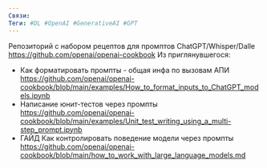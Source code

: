 ```yaml
---
Связи:
Теги: #DL #OpenAI #GenerativeAI #GPT
---
```

Репозиторий с набором рецептов для промптов ChatGPT/Whisper/Dalle
https://github.com/openai/openai-cookbook
Из приглянувшегося:
- Как форматировать промпты - общая инфа по вызовам АПИ https://github.com/openai/openai-cookbook/blob/main/examples/How_to_format_inputs_to_ChatGPT_models.ipynb
- Написание юнит-тестов через промпты https://github.com/openai/openai-cookbook/blob/main/examples/Unit_test_writing_using_a_multi-step_prompt.ipynb
- ГАЙД Как контролировать поведение модели через промпты https://github.com/openai/openai-cookbook/blob/main/how_to_work_with_large_language_models.md